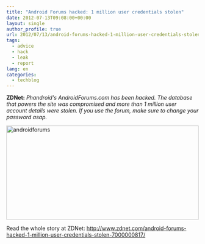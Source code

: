 ```yaml
---
title: "Android Forums hacked: 1 million user credentials stolen"
date: 2012-07-13T09:08:00+00:00
layout: single
author_profile: true
url: 2012/07/13/android-forums-hacked-1-million-user-credentials-stolen/
tags:
  - advice
  - hack
  - leak
  - report
lang: en
categories: 
  - techblog
---
```

**ZDNet:** _Phandroid's AndroidForums.com has been hacked. The database that powers the site was compromised and more than 1 million user account details were stolen. If you use the forum, make sure to change your password asap._

<a href="http://lh6.ggpht.com/-RquPsbR9PwE/T__eZBP2xvI/AAAAAAAAGbU/jhfQsOu8alY/s1600-h/androidforums%25255B4%25255D.png" target="_blank"><img title="androidforums" border="0" alt="androidforums" src="http://lh6.ggpht.com/-zr2EP1LwPCY/T__ebEtqc6I/AAAAAAAAGbc/7mXWrr3I4Vs/androidforums_thumb%25255B2%25255D.png?imgmax=800" width="504" height="246" /></a>

Read the whole story at ZDNet: <http://www.zdnet.com/android-forums-hacked-1-million-user-credentials-stolen-7000000817/>
